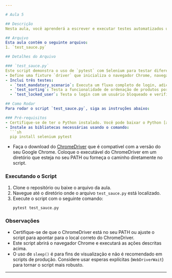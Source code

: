 ```yaml
---

# Aula 5

## Descrição
Nesta aula, você aprenderá a escrever e executar testes automatizados utilizando Selenium e `pytest` para interagir com a página de login e compra do site Saucedemo. Você criará e executará diferentes testes para verificar a funcionalidade do site.

## Arquivo
Esta aula contém o seguinte arquivo:
1. `test_sauce.py`

## Detalhes do Arquivo

### `test_sauce.py`
Este script demonstra o uso de `pytest` com Selenium para testar diferentes cenários no site Saucedemo.
- Define uma fixture `driver` que inicializa o navegador Chrome, navega até a página de login do Saucedemo, maximiza a janela e finaliza o navegador após os testes.
- Inclui três testes:
  - `test_mandatory_scenario`: Executa um fluxo completo de login, adiciona produtos ao carrinho, remove um produto, realiza o checkout e verifica a mensagem de confirmação.
  - `test_sorting`: Testa a funcionalidade de ordenação de produtos por preço, do menor para o maior, e verifica se a ordenação está correta.
  - `test_locked_user`: Testa o login com um usuário bloqueado e verifica a mensagem de erro correspondente.

## Como Rodar
Para rodar o script `test_sauce.py`, siga as instruções abaixo:

### Pré-requisitos
- Certifique-se de ter o Python instalado. Você pode baixar o Python [aqui](https://www.python.org/downloads/).
- Instale as bibliotecas necessárias usando o comando:
  ```sh
  pip install selenium pytest
  ```
- Faça o download do [ChromeDriver](https://sites.google.com/a/chromium.org/chromedriver/downloads) que é compatível com a versão do seu Google Chrome. Coloque o executável do ChromeDriver em um diretório que esteja no seu PATH ou forneça o caminho diretamente no script.

### Executando o Script
1. Clone o repositório ou baixe o arquivo da aula.
2. Navegue até o diretório onde o arquivo `test_sauce.py` está localizado.
3. Execute o script com o seguinte comando:
   ```sh
   pytest test_sauce.py
   ```

### Observações
- Certifique-se de que o ChromeDriver está no seu PATH ou ajuste o script para apontar para o local correto do ChromeDriver.
- Este script abrirá o navegador Chrome e executará as ações descritas acima.
- O uso de `sleep()` é para fins de visualização e não é recomendado em scripts de produção. Considere usar esperas explícitas (`WebDriverWait`) para tornar o script mais robusto.

---
```

